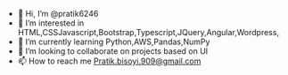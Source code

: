 - 👋 Hi, I’m @pratik6246
- 👀 I’m interested in HTML,CSSJavascript,Bootstrap,Typescript,JQuery,Angular,Wordpress,
- 🌱 I’m currently learning Python,AWS,Pandas,NumPy
- 💞️ I’m looking to collaborate on projects based on UI
- 📫 How to reach me Pratik.bisoyi.909@gmail.com

